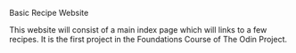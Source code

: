 Basic Recipe Website

This website will consist of a main index page which will links to a few recipes. It is the first project in the Foundations Course of The Odin Project.
